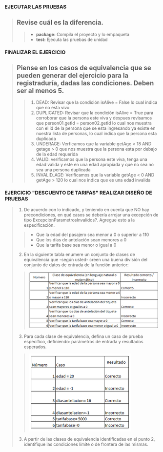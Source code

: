 ### EJECUTAR LAS PRUEBAS
> ## Revise cuál es la diferencia.
>> * **package:** Compila el proyecto y lo empaqueta
>> * **test:** Ejecuta las pruebas de unidad

### FINALIZAR EL EJERCICIO
> ## Piense en los casos de equivalencia que se pueden generar del ejercicio para la registraduría, dadas las condiciones. Deben ser al menos 5.
>> 1. DEAD: Revisar que la condición isAlive = False lo cual indica que no esta vivo
>> 2. DUPLICATED: Revisar que la condición isAlive = True para corroborar que la persona este viva y despues revisamos que person01.getId = person02.getId lo cual nos muestra con el id de la persona que se esta ingresando ya existe en nuestra lista de personas, lo cual indica que la persona esta duplicada
>> 3. UNDERAGE: Verficamos que la variable getAge < 18 AND getage > 0 que nos muestra que la persona esta por debajo de la edad requerida 
>> 4. VALID: verificamos que la persona este viva, tenga una edad valida y este en una edad apropiada y que no sea no sea una persona duplicada
>> 5. INVALID_AGE: Verificamos que la variable getAge < 0 AND getAge > 120 lo cual nos indica que es una edad invalida

### EJERCICIO "DESCUENTO DE TARIFAS" REALIZAR DISEÑO DE PRUEBAS
> 1. De acuerdo con lo indicado, y teniendo en cuenta que NO hay precondiciones, en qué casos se debería arrojar una excepción de tipo ExcepcionParametrosInvalidos?. Agregue esto a la especificación.
>> * Que la edad del pasajero sea menor a 0 o superior a 110
>> * Que los días de antelación sean menores a 0
>> * Que la tarifa base sea menor o igual a 0
>
> 2. En la siguiente tabla enumere un conjunto de clases de equivalencia que -según usted- creen una buena división del conjunto de datos de entrada de la función anterior:
>>
>> ![](image.png)
>
> 3. Para cada clase de equivalencia, defina un caso de prueba específico, definiendo: parámetros de entrada y resultados esperados.
>>
>> ![](image1.PNG)
>
> 3. A partir de las clases de equivalencia identificadas en el punto 2, identifique las condiciones límite o de frontera de las mismas.

